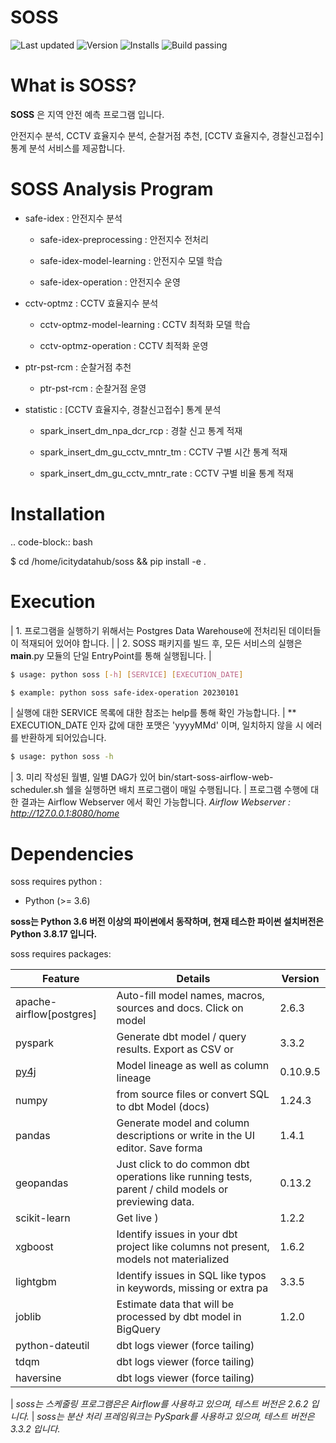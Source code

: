 SOSS
======

![Last updated](https://img.shields.io/visual-studio-marketplace/last-updated/innoverio.vscode-dbt-power-user) ![Version](https://img.shields.io/visual-studio-marketplace/v/innoverio.vscode-dbt-power-user) ![Installs](https://img.shields.io/visual-studio-marketplace/i/innoverio.vscode-dbt-power-user) ![Build passing](https://github.com/innoverio/vscode-dbt-power-user/workflows/.github/workflows/ci.yml/badge.svg)

# What is SOSS?

**SOSS** 은 지역 안전 예측 프로그램 입니다.

안전지수 분석, CCTV 효율지수 분석, 순찰거점 추천, [CCTV 효율지수, 경찰신고접수] 통계 분석 서비스를 제공합니다.

# SOSS Analysis Program

* safe-idex : 안전지수 분석
  
  - safe-idex-preprocessing : 안전지수 전처리

  - safe-idex-model-learning : 안전지수 모델 학습

  - safe-idex-operation : 안전지수 운영

* cctv-optmz : CCTV 효율지수 분석

  - cctv-optmz-model-learning : CCTV 최적화 모델 학습
  
  - cctv-optmz-operation : CCTV 최적화 운영

* ptr-pst-rcm : 순찰거점 추천

  - ptr-pst-rcm : 순찰거점 운영

* statistic : [CCTV 효율지수, 경찰신고접수] 통계 분석

  - spark_insert_dm_npa_dcr_rcp : 경찰 신고 통계 적재 

  - spark_insert_dm_gu_cctv_mntr_tm : CCTV 구별 시간 통계 적재

  - spark_insert_dm_gu_cctv_mntr_rate : CCTV 구별 비율 통계 적재

# Installation

.. code-block:: bash
    
  $ cd /home/icitydatahub/soss && pip install -e . 

# Execution

| 1. 프로그램을 실행하기 위해서는 Postgres Data Warehouse에 전처리된 데이터들이 적재되어 있어야 합니다.
|
| 2. SOSS 패키지를 빌드 후, 모든 서비스의 실행은 __main__.py 모듈의 단일 EntryPoint를 통해 실행됩니다.
|

```bash
$ usage: python soss [-h] [SERVICE] [EXECUTION_DATE]

$ example: python soss safe-idex-operation 20230101
```
| 실행에 대한 SERVICE 목록에 대한 참조는 help를 통해 확인 가능합니다.
| ** EXECUTION_DATE 인자 값에 대한 포맷은 'yyyyMMd' 이며, 일치하지 않을 시 에러를 반환하게 되어있습니다.


```bash
$ usage: python soss -h
```

| 3. 미리 작성된 월별, 일별 DAG가 있어 bin/start-soss-airflow-web-scheduler.sh 쉘을 실행하면 배치 프로그램이 매일 수행됩니다. 
| 프로그램 수행에 대한 결과는 Airflow Webserver 에서 확인 가능합니다. *Airflow Webserver : http://127.0.0.1:8080/home*

# Dependencies

soss requires python :

- Python (>= 3.6)

**soss는 Python 3.6 버전 이상의 파이썬에서 동작하며, 현재 테스한 파이썬 설치버전은 Python 3.8.17 입니다.**

soss requires packages:

| Feature                                   | Details                                                                                       | Version                                                       |
| ------------------------------------------| ----------------------------------------------------------------------------------------------|------------------------------------ | 
| apache-airflow[postgres] | Auto-fill model names, macros, sources and docs. Click on model | 2.6.3
| pyspark               | Generate dbt model / query results. Export as CSV or | 3.3.2 |
| [py4j](https://www.py4j.org/)                     | Model lineage as well as column lineage                 | 0.10.9.5 |
| numpy                    | from source files or convert SQL to dbt Model (docs) | 1.24.3 |
| pandas                         | Generate model and column descriptions or write in the UI editor. Save forma | 1.4.1 |
| geopandas                  | Just click to do common dbt operations like running tests, parent / child models or previewing data. | 0.13.2 |
| scikit-learn         | Get live ) | 1.2.2 
| xgboost                   | Identify issues in your dbt project like columns not present, models not materialized | 1.6.2 |
| lightgbm                  | Identify issues in SQL like typos in keywords, missing or extra pa | 3.3.5 |
| joblib                         | Estimate data that will be processed by dbt model in BigQuery | 1.2.0 |
| python-dateutil         | dbt logs viewer (force tailing)    |
| tdqm                    | dbt logs viewer (force tailing)    |
| haversine               | dbt logs viewer (force tailing)    |


| *soss는 스케줄링 프로그램은은 Airflow를 사용하고 있으며, 테스트 버전은 2.6.2 입니다.*
| *soss는 분산 처리 프레임워크는 PySpark를 사용하고 있으며, 테스트 버전은 3.3.2 입니다.*
